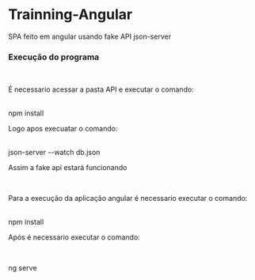 # Trainning-Angular
SPA feito em angular usando fake API json-server
<h3> Execução do programa </h3>
<br>
<p>É necessario acessar a pasta API e executar o comando: </p> <br>
npm install
<br>
<p>Logo apos execuatar o comando: </p> <br>
json-server --watch db.json
<br>
<p>Assim a fake api estará funcionando</p> <br>
<p>Para a execução da aplicação angular é necessario executar o comando: </p> <br>
npm install
<p>Após é necessario executar o comando: </p><br>
<p>ng serve</p>

